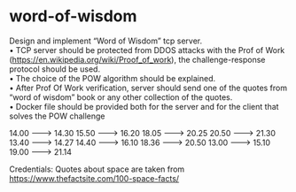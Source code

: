 # word-of-wisdom

Design and implement “Word of Wisdom” tcp server.  
• TCP  server should be protected from DDOS attacks with the Prof of Work (https://en.wikipedia.org/wiki/Proof_of_work), the challenge-response protocol should be used.  
• The choice of the POW algorithm should be explained.  
• After Prof Of Work verification, server should send one of the quotes from “word of wisdom” book or any other collection of the quotes.  
• Docker file should be provided both for the server and for the client that solves the POW challenge

14.00 ---> 14.30
15.50 ---> 16.20
18.05 ---> 20.25
20.50 ---> 21.30
13.40 ---> 14.27
14.40 ---> 16.10
18.36 ---> 20.50
13.00 ---> 15.10
19.00 ---> 21.14

Credentials:
Quotes about space are taken from https://www.thefactsite.com/100-space-facts/
